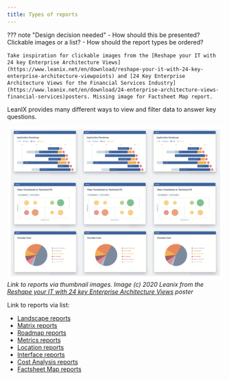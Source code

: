```yaml
---
title: Types of reports
---
```


??? note "Design decision needed"
    - How should this be presented? Clickable images or a list? 
    - How should the report types be ordered? 
    
    Take inspiration for clickable images from the [Reshape your IT with 24 key Enterprise Architecture Views](https://www.leanix.net/en/download/reshape-your-it-with-24-key-enterprise-architecture-viewpoints) and [24 Key Enterprise Architecture Views for the Financial Services Industry](https://www.leanix.net/en/download/24-enterprise-architecture-views-financial-services)posters. Missing image for Factsheet Map report.

LeanIX provides many different ways to view and filter data to answer key questions. 

![Thumbnail images of different types of reports](assets/images/report-tiles.png)
*Link to reports via thumbnail images. Image (c) 2020 Leanix from the [Reshape your IT with 24 key Enterprise Architecture Views](https://www.leanix.net/en/download/reshape-your-it-with-24-key-enterprise-architecture-viewpoints) poster* 

Link to reports via list: 

- [Landscape reports](landscape-reports/index.md) 
- [Matrix reports](matrix-reports/index.md) 
- [Roadmap reports](roadmap-reports/index.md) 
- [Metrics reports](metrics-reports/index.md)
- [Location reports](location-reports/index.md)
- [Interface reports](interface-reports/index.md)
- [Cost Analysis reports](cost-analysis-reports/index.md) 
- [Factsheet Map reports](factsheet-map-reports/index.md) 
